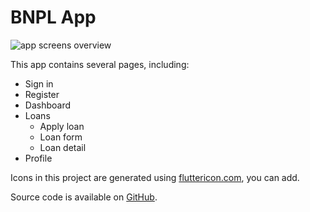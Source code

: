 # BNPL App

![app screens overview](/img/docs/examples/BNPL-app.png)

This app contains several pages, including:

- Sign in
- Register
- Dashboard
- Loans
  - Apply loan
  - Loan form
  - Loan detail
- Profile

Icons in this project are generated using [fluttericon.com](https://www.fluttericon.com/), you can add.

Source code is available on [GitHub](https://github.com/SCB-Innovation-Lab/saber_flutter_ui/tree/examples/bnpl_app_demo).
